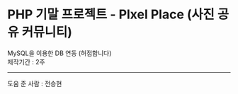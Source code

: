 # PHP 기말 프로젝트 - Plxel Place (사진 공유 커뮤니티)
MySQL을 이용한 DB 연동 (허접합니다)
<br>
제작기간 : 2주
<hr>

도움 준 사람 : 전승현
